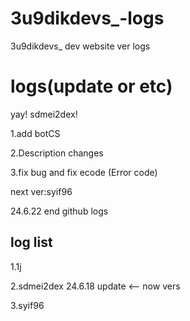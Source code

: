 # 3u9dikdevs_-logs
3u9dikdevs_ dev website ver logs

# logs(update or etc)
yay! sdmei2dex!

1.add botCS

2.Description changes

3.fix bug and fix ecode (Error code)

next ver:syif96

24.6.22 end github logs 

log list
---
1.1j

2.sdmei2dex 24.6.18 update <-- now vers

3.syif96

